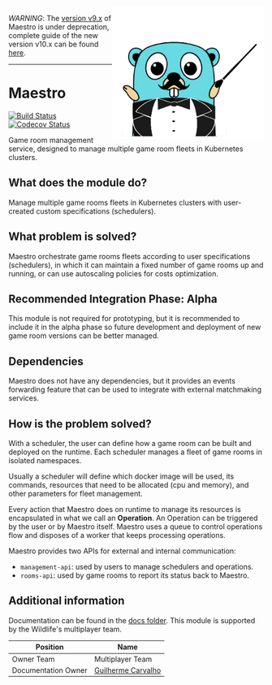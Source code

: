 <img align="right" width="300" height="260" src="docs/images/gopher-maestro.png">


*WARNING*: The [version v9.x](https://github.com/topfreegames/maestro/tree/v9) of Maestro is under deprecation, complete guide of the new version v10.x can be found [here](https://github.com/topfreegames/maestro/issues/283).

---
# Maestro 

[![Build Status](https://github.com/topfreegames/maestro/actions/workflows/test.yaml/badge.svg?branch=next)](https://github.com/topfreegames/maestro/actions/workflows/test.yaml)
[![Codecov Status](https://codecov.io/gh/topfreegames/maestro/branch/next/graph/badge.svg?token=KCN2SZDRJF)](https://codecov.io/gh/topfreegames/maestro)

[//]: # (One or two sentences description of the module/service in non technical terms and information about the owner. Text in quotes are examples.)

Game room management service, designed to manage multiple game room fleets in Kubernetes clusters.

## What does the module do?

[//]: # (A **non technical description** of the main tasks of the module in one or two paragraphs. After reading this section everybody should be able to understand which tasks are performed.)

Manage multiple game rooms fleets in Kubernetes clusters with user-created custom specifications (schedulers).

## What problem is solved?

[//]: # (A **non technical** explanation of what problem is solved by this module. This is **not** another description of what the module does, rather why the module exists in the first place.)

Maestro orchestrate game rooms fleets according to user specifications (schedulers), in which it can maintain a fixed number of game rooms up and running,
or can use autoscaling policies for costs optimization.

## Recommended Integration Phase: Alpha

[//]: # (In which phase is this module normally used for the prototyping, alpha, preproduction or production stage of game development.)

This module is not required for prototyping, but it is recommended to include it in the alpha phase so future development and deployment of new game room versions
can be better managed.

## Dependencies

[//]: # (List all the modules or other dependencies that module has, if possible with links to their repositories.)

Maestro does not have any dependencies, but it provides an events forwarding feature that can be used to integrate with external matchmaking services.

## How is the problem solved?

[//]: # (A **more technical description** how the module solved the problem description above. It should not get into too much detail, but provide enough information for a technical leader to understand the implications of using this module.)

With a scheduler, the user can define how a game room can be built and deployed on the runtime. Each scheduler
manages a fleet of game rooms in isolated namespaces.

Usually a scheduler will define which docker image will be used, its commands, resources that need to be allocated (cpu and memory), and other parameters for fleet management.

Every action that Maestro does on runtime to manage its resources is encapsulated in what we call an **Operation**. An Operation can be triggered by the user
or by Maestro itself. Maestro uses a queue to control operations flow and disposes of a worker that keeps processing operations.

Maestro provides two APIs for external and internal communication: 
- `management-api`: used by users to manage schedulers and operations. 
- `rooms-api`: used by game rooms to report its status back to Maestro.

## Additional information

[//]: # (Here a link to the complete module documentation as well as other additional information should be added as well as contact information.)

Documentation can be found in the [docs folder](./docs). This module is supported by the Wildlife's multiplayer team.

| Position            | Name               |
|---------------------|--------------------|
| Owner Team          | Multiplayer Team   |
| Documentation Owner | [Guilherme Carvalho](https://github.com/guilhermocc) |
